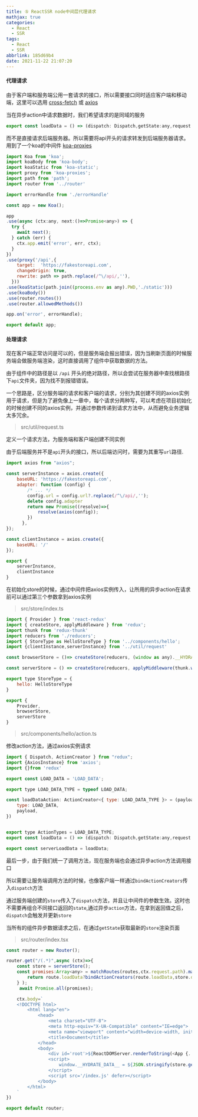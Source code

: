```yaml
---
title: ⑤ ReactSSR node中间层代理请求
mathjax: true
categories:
  - React
  - SSR
tags:
  - React
  - SSR
abbrlink: 185d69b4
date: 2021-11-22 21:07:20
---
```


#### 代理请求

由于客户端和服务端公用一套请求的接口，所以需要接口同时适应客户端和移动端，这里可以选用 [cross-fetch](https://github.com/lquixada/cross-fetch) 或 [axios](https://github.com/axios/axios)

当在异步action中请求数据时，我们希望请求的是同域的服务

```javascript
export const loadData = () => (dispatch: Dispatch,getState:any,request:AxiosInstance) => axios('/api/products').then(({ data }) => dispatch(loadDataAction(data)));
```

而不是直接请求后端服务器。所以需要将api开头的请求转发到后端服务器请求。用到了一个koa的中间件 [koa-proxies](https://github.com/common110/koa-proxies)

```javascript
import Koa from 'koa';
import koaBody from 'koa-body';
import koaStatic from 'koa-static';
import proxy from 'koa-proxies';
import path from 'path';
import router from '../router'

import errorHandle from './errorHandle'

const app = new Koa();

app
.use(async (ctx:any, next:()=>Promise<any>) => {
  try {
    await next();
  } catch (err) {
    ctx.app.emit('error', err, ctx);
  }
})
.use(proxy('/api',{
    target:  'https://fakestoreapi.com',
    changeOrigin: true,
    rewrite: path => path.replace(/^\/api/,''),
  }))
.use(koaStatic(path.join((process.env as any).PWD,'./static')))
.use(koaBody())
.use(router.routes())
.use(router.allowedMethods())

app.on('error', errorHandle);

export default app;
```

#### 处理请求

现在客户端正常访问是可以的，但是服务端会报出错误，因为当刷新页面的时候服务端会做服务端渲染，这时直接调用了组件中获取数据的方法。

由于组件中的路径是以 `/api` 开头的绝对路径，所以会尝试在服务器中查找根路径下`api`文件夹，因为找不到报错错误。

一个思路是，区分服务端的请求和客户端的请求，分别为其创建不同的axios实例用于请求，但是为了避免像上一章中，每个请求分两种写，可以考虑在项目初始化的时候创建不同的axios实例，并通过参数传递到请求方法中，从而避免业务逻辑太多冗余。

> src/util/request.ts 

定义一个请求方法，为服务端和客户端创建不同实例

由于后端服务并不是`api`开头的接口，所以后端访问时，需要为其重写`url`路径.

```javascript
import axios from "axios";

const serverInstance = axios.create({
    baseURL: 'https://fakestoreapi.com',
    adapter: function (config) {
        /* ... */
        config.url = config.url?.replace(/^\/api/,'');
        delete config.adapter
        return new Promise((resolve)=>{
            resolve(axios(config));
        })
      },
});

const clientInstance = axios.create({
    baseURL: '/'
});

export {
    serverInstance,
    clientInstance
}
```

在初始化store的时候，通过中间件把axios实例传入，让所用的异步action在请求前可以通过第三个参数拿到axios实例

> src/store/index.ts

```javascript
import { Provider } from 'react-redux'
import { createStore, applyMiddleware } from 'redux';
import thunk from 'redux-thunk'
import reducers from './reducers';
import { StoreType as HelloStoreType } from '../components/hello';
import {clientInstance,serverInstance} from '../util/request'

const browserStore = ()=> createStore(reducers, (window as any).__HYDRATE_DATA__, applyMiddleware(thunk.withExtraArgument(clientInstance)));

const serverStore = () => createStore(reducers, applyMiddleware(thunk.withExtraArgument(serverInstance)));

export type StoreType = {
    hello: HelloStoreType
}

export {
    Provider,
    browserStore,
    serverStore
}
```

> src/components/hello/action.ts

修改action方法，通过axios实例请求

```javascript
import { Dispatch, ActionCreator } from "redux";
import {AxiosInstance} from 'axios';
import {}from 'redux'

export const LOAD_DATA = 'LOAD_DATA';

export type LOAD_DATA_TYPE = typeof LOAD_DATA;

const loadDataAction: ActionCreator<{ type: LOAD_DATA_TYPE }> = (payload) => ({
    type: LOAD_DATA,
    payload,
})


export type ActionTypes = LOAD_DATA_TYPE;
export const loadData = () => (dispatch: Dispatch,getState:any,request:AxiosInstance) => request('/api/products').then(({ data }) => dispatch(loadDataAction(data)));

export const serverLoadData = loadData;
```

最后一步，由于我们统一了调用方法，现在服务端也会通过异步action方法调用接口

所以需要让服务端调用方法的时候，也像客户端一样通过`bindActionCreators`传入`dispatch`方法

通过服务端创建的`store`传入了`dispatch`方法，并且让中间件的参数生效。这时也不需要再组合不同接口返回的`state`,通过异步`action`方法，在拿到返回值之后，`dispatch`会触发并更新`store`

当所有的组件异步数据请求之后，在通过`getState`获取最新的`store`渲染页面

> src/router/index.tsx

```javascript
const router = new Router();

router.get("/(.*)",async (ctx)=>{
    const store = serverStore();
    const promises:Array<any> = matchRoutes(routes,ctx.request.path).map(({route,match})=> {
        return route.loadData?bindActionCreators(route.loadData,store.dispatch)():Promise.resolve()
    } );
     await Promise.all(promises);

    ctx.body=`
    <!DOCTYPE html>
        <html lang="en">
            <head>
                <meta charset="UTF-8">
                <meta http-equiv="X-UA-Compatible" content="IE=edge">
                <meta name="viewport" content="width=device-width, initial-scale=1.0">
                <title>Document</title>
            </head>
            <body>
                <div id='root'>${ReactDOMServer.renderToString(<App {...{ctx,store}}/>)}</div>
                <script>
                    window.__HYDRATE_DATA__ = ${JSON.stringify(store.getState())}
                </script>
                <script src='/index.js' defer></script>
            </body>
        </html>
    `
})

export default router;


```